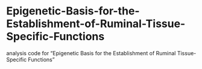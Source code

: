 # Epigenetic-Basis-for-the-Establishment-of-Ruminal-Tissue-Specific-Functions
analysis code for “Epigenetic Basis for the Establishment of Ruminal Tissue-Specific Functions”
